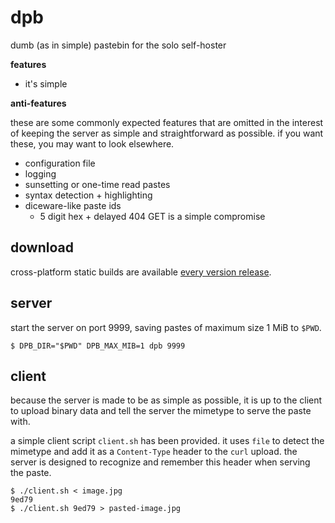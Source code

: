 # dpb

dumb (as in simple) pastebin for the solo self-hoster

**features**

- it's simple

**anti-features**

these are some commonly expected features that are omitted in the interest of keeping the server as simple and straightforward as possible. if you want these, you may want to look elsewhere.

- configuration file
- logging
- sunsetting or one-time read pastes
- syntax detection + highlighting
- diceware-like paste ids
    - 5 digit hex + delayed 404 GET is a simple compromise


## download

cross-platform static builds are available [every version release](https://github.com/joshuarli/dpb/releases).


## server

start the server on port 9999, saving pastes of maximum size 1 MiB to `$PWD`.

    $ DPB_DIR="$PWD" DPB_MAX_MIB=1 dpb 9999


## client

because the server is made to be as simple as possible, it is up to the client to upload binary data and tell the server the mimetype to serve the paste with.

a simple client script `client.sh` has been provided. it uses `file` to detect the mimetype and add it as a `Content-Type` header to the `curl` upload. the server is designed to recognize and remember this header when serving the paste.

    $ ./client.sh < image.jpg
    9ed79
    $ ./client.sh 9ed79 > pasted-image.jpg
